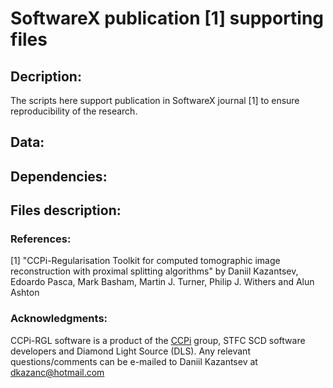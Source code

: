 # SoftwareX publication [1] supporting files

## Decription:
The scripts here support publication in SoftwareX journal [1] to ensure 
reproducibility of the research. 

## Data:

## Dependencies:

## Files description: 


### References:
[1] "CCPi-Regularisation Toolkit for computed tomographic image reconstruction with proximal splitting algorithms" by Daniil Kazantsev, Edoardo Pasca, Mark Basham, Martin J. Turner, Philip J. Withers and Alun Ashton


### Acknowledgments:
CCPi-RGL software is a product of the [CCPi](https://www.ccpi.ac.uk/) group, STFC SCD software developers and Diamond Light Source (DLS). Any relevant questions/comments can be e-mailed to Daniil Kazantsev at dkazanc@hotmail.com
